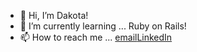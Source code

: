 - 👋 Hi, I’m Dakota!
- 🌱 I’m currently learning ... Ruby on Rails!
- 📫 How to reach me ... [email](dakota527233@live.com)[LinkedIn](https://www.linkedin.com/in/dakota-dawson/)

<!---
ddawson22/ddawson22 is a ✨ special ✨ repository because its `README.md` (this file) appears on your GitHub profile.
You can click the Preview link to take a look at your changes.
--->

